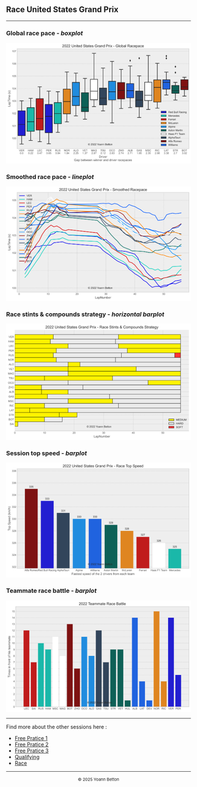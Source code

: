 ## Race United States Grand Prix

---

### Global race pace - *boxplot*

<img src="/output/2022-10-23_United_States_Grand_Prix/global_racepace_white.svg?raw=true"/>

### Smoothed race pace - *lineplot*

<img src="/output/2022-10-23_United_States_Grand_Prix/smoothed_racepace_white.svg?raw=true"/>

### Race stints & compounds strategy - *horizontal barplot*

<img src="/output/2022-10-23_United_States_Grand_Prix/race_stints_compounds_stategy_white.svg?raw=true"/>

### Session top speed - *barplot*

<img src="/output/2022-10-23_United_States_Grand_Prix/topspeed_race_white.svg?raw=true"/>

### Teammate race battle - *barplot*

<img src="/output/2022-10-23_United_States_Grand_Prix/teammates_race_battle_white.svg?raw=true"/>

--- 

Find more about the other sessions here :
  - [Free Pratice 1](/page/FP1/2022-10-23_United_States_Grand_Prix)  
  - [Free Pratice 2](/page/FP2/2022-10-23_United_States_Grand_Prix) 
  - [Free Pratice 3](/page/FP3/2022-10-23_United_States_Grand_Prix)
  - [Qualifying](/page/Qualifying/2022-10-23_United_States_Grand_Prix) 
  - [Race](/page/Race/2022-10-23_United_States_Grand_Prix)

---

<div style="text-align: center">
  <p style="font-size:11px">&copy; 2025 Yoann Betton</p>
</div>

<!-- ---

<p style="font-size:11px">Page generated from <a href="https://github.com/yoannbtn/yoannbtn.github.io">github.com/yoannbtn</a>.</p> -->
